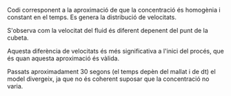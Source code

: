 Codi corresponent a la aproximació de que la concentració és homogènia i constant en el temps. Es genera la distribució de velocitats.

S'observa com la velocitat del fluid és diferent depenent del punt de la cubeta. 

Aquesta diferència de velocitats és més significativa a l'inici del procés, que és quan aquesta aproximació és vàlida. 

Passats aproximadament 30 segons (el temps depèn del mallat i de dt) el model divergeix, ja que no és coherent suposar que la concentració no varia.

